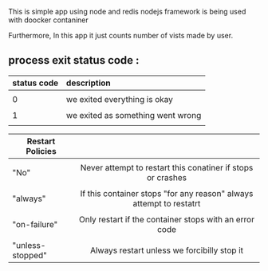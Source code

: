 This is simple app using node and redis 
nodejs framework is being used with doocker contaniner

Furthermore, In this app it just counts number of vists made by user.


## process exit status code :                          
|  status code | description                            |
| ------------ | :------------------------------------- |
|              |                                        |
|       0      | we exited everything is okay           |    
|              |                                        |
|       1      | we exited as something went wrong      |
|              |                                        |


| Restart Policies      |                                                                               |
| --------------------- | :-----------------------------------------------------------------------------:|
|                       |                                                                               |
|  "No"                 |  Never attempt to restart this conatiner if stops or crashes                  |
|                       |                                                                               |
|  "always"             | If this container stops "for any reason" always attempt to restatrt           |
|                       |                                                                               |
|  "on-failure"         |  Only restart if the container stops with an error code                       |
|                       |                                                                               |
|  "unless-stopped"     | Always restart unless we forcibilly stop it                                   |

